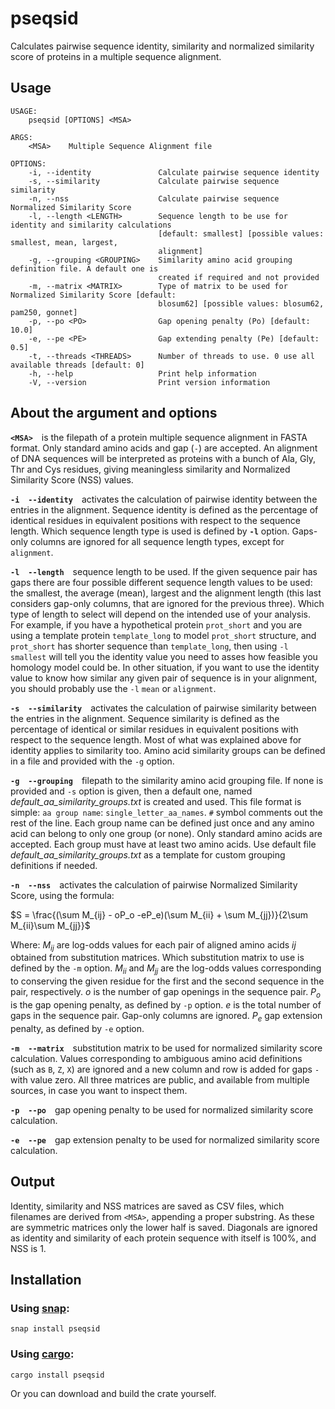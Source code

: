# pseqsid
Calculates pairwise sequence identity, similarity and normalized similarity score of proteins in a multiple sequence alignment.

## Usage
```
USAGE:
    pseqsid [OPTIONS] <MSA>

ARGS:
    <MSA>    Multiple Sequence Alignment file

OPTIONS:
    -i, --identity               Calculate pairwise sequence identity
    -s, --similarity             Calculate pairwise sequence similarity
    -n, --nss                    Calculate pairwise sequence Normalized Similarity Score
    -l, --length <LENGTH>        Sequence length to be use for identity and similarity calculations
                                 [default: smallest] [possible values: smallest, mean, largest,
                                 alignment]
    -g, --grouping <GROUPING>    Similarity amino acid grouping definition file. A default one is
                                 created if required and not provided
    -m, --matrix <MATRIX>        Type of matrix to be used for Normalized Similarity Score [default:
                                 blosum62] [possible values: blosum62, pam250, gonnet]
    -p, --po <PO>                Gap opening penalty (Po) [default: 10.0]
    -e, --pe <PE>                Gap extending penalty (Pe) [default: 0.5]
    -t, --threads <THREADS>      Number of threads to use. 0 use all available threads [default: 0]
    -h, --help                   Print help information
    -V, --version                Print version information
```

## About the argument and options
**`<MSA>`**&emsp;is the filepath of a protein multiple sequence alignment in FASTA format. Only standard amino acids and gap (`-`) are accepted. An alignment of DNA sequences will be interpreted as proteins with a bunch of Ala, Gly, Thr and Cys residues, giving meaningless similarity and Normalized Similarity Score (NSS) values.

**`-i`**&emsp;**`--identity`**&emsp;activates the calculation of pairwise identity between the entries in the alignment. Sequence identity is defined as the percentage of identical residues in equivalent positions with respect to the sequence length. Which sequence length type is used is defined by **`-l`** option. Gaps-only columns are ignored for all sequence length types, except for `alignment`.

**`-l`**&emsp;**`--length`**&emsp;sequence length to be used. If the given sequence pair has gaps there are four possible different sequence length values to be used: the smallest, the average (mean), largest and the alignment length (this last considers gap-only columns, that are ignored for the previous three). Which type of length to select will depend on the intended use of your analysis. For example, if you have a hypothetical protein `prot_short` and you are using a template protein `template_long` to model `prot_short` structure, and `prot_short` has shorter sequence than `template_long`, then using `-l` `smallest` will tell you the identity value you need to asses how feasible you homology model could be. In other situation, if you want to use the identity value to know how similar any given pair of sequence is in your alignment, you should probably use the `-l` `mean` or `alignment`.

**`-s`**&emsp;**`--similarity`**&emsp;activates the calculation of pairwise similarity between the entries in the alignment. Sequence similarity is defined as the percentage of identical or similar residues in equivalent positions with respect to the sequence length. Most of what was explained above for identity applies to similarity too. Amino acid similarity groups can be defined in a file and provided with the `-g` option.

**`-g`**&emsp;**`--grouping`**&emsp;filepath to the similarity amino acid grouping file. If none is provided and `-s` option is given, then a default one, named *default_aa_similarity_groups.txt* is created and used. This file format is simple: `aa group name`: `single_letter_aa_names`. `#` symbol comments out the rest of the line.  Each group name can be defined just once and any amino acid can belong to only one group (or none). Only standard amino acids are accepted. Each group must have at least two amino acids. Use default file *default_aa_similarity_groups.txt* as a template for custom grouping definitions if needed.

**`-n`**&emsp;**`--nss`**&emsp;activates the calculation of pairwise Normalized Similarity Score, using the formula:

$S = \frac{(\sum M_{ij} - oP_o -eP_e)(\sum M_{ii} + \sum M_{jj})}{2\sum M_{ii}\sum M_{jj}}$

Where:
$M_{ij}$ are log-odds values for each pair of aligned amino acids *ij* obtained from substitution matrices. Which substitution matrix to use is defined by the `-m` option.
$M_{ii}$ and $M_{jj}$ are the log-odds values corresponding to conserving the given residue for the first and the second sequence in the pair, respectively.
$o$ is the number of gap openings in the sequence pair.
$P_o$ is the gap opening penalty, as defined by `-p` option.
$e$ is the total number of gaps in the sequence pair. Gap-only columns are ignored.
$P_e$ gap extension penalty, as defined by `-e` option. 

**`-m`**&emsp;**`--matrix`**&emsp;substitution matrix to be used for normalized similarity score calculation. Values corresponding to ambiguous amino acid definitions (such as `B`, `Z`, `X`) are ignored and a new column and row is added for gaps `-` with value zero. All three matrices are public, and available from multiple sources, in case you want to inspect them.

**`-p`**&emsp;**`--po`**&emsp;gap opening penalty to be used for normalized similarity score calculation.

**`-e`**&emsp;**`--pe`**&emsp;gap extension penalty to be used for normalized similarity score calculation.

## Output
Identity, similarity and NSS matrices are saved as CSV files, which filenames are derived from `<MSA>`, appending a proper substring. As these are symmetric matrices only the lower half is saved. Diagonals are ignored as identity and similarity of each protein sequence with itself is 100%, and NSS is 1.

## Installation

### Using [snap](https://snapcraft.io/):

`snap install pseqsid`

### Using [cargo](https://www.rust-lang.org/tools/install):

`cargo install pseqsid`

Or you can download and build the crate yourself.
